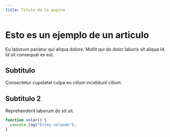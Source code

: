 ```yaml
---
title: Titulo de la pagina
---
```


# Esto es un ejemplo de un articulo

Eu laborum pariatur qui aliqua dolore. Mollit qui do dolor laboris sit aliqua id. Id sit consequat ex est.

## Subtitulo

Consectetur cupidatat culpa eu cillum incididunt cillum.

## Subtitulo 2

Reprehenderit laborum do sit sit.

```js
function volar() {
  console.log("Estoy volando");
}
```
